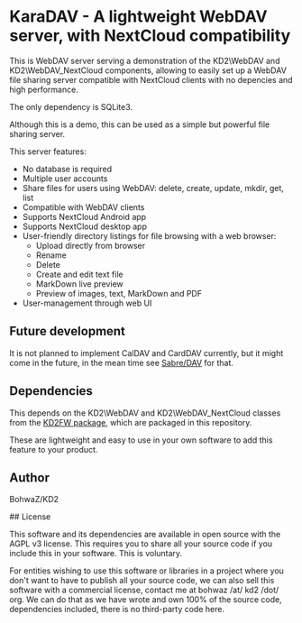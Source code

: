 # KaraDAV - A lightweight WebDAV server, with NextCloud compatibility

This is WebDAV server serving a demonstration of the KD2\WebDAV and KD2\WebDAV_NextCloud components, allowing to easily set up a WebDAV file sharing server compatible with NextCloud clients with no depencies and high performance.

The only dependency is SQLite3.

Although this is a demo, this can be used as a simple but powerful file sharing server.

This server features:

* No database is required
* Multiple user accounts
* Share files for users using WebDAV: delete, create, update, mkdir, get, list
* Compatible with WebDAV clients
* Supports NextCloud Android app
* Supports NextCloud desktop app
* User-friendly directory listings for file browsing with a web browser:
	* Upload directly from browser
	* Rename
	* Delete
	* Create and edit text file
	* MarkDown live preview
	* Preview of images, text, MarkDown and PDF
* User-management through web UI

## Future development

It is not planned to implement CalDAV and CardDAV currently, but it might come in the future, in the mean time see [Sabre/DAV](https://sabre.io/dav/) for that.

## Dependencies

This depends on the KD2\WebDAV and KD2\WebDAV_NextCloud classes from the [KD2FW package](https://fossil.kd2.org/kd2fw/), which are packaged in this repository.

These are lightweight and easy to use in your own software to add this feature to your product.

## Author

BohwaZ/KD2

## License

This software and its dependencies are available in open source with the AGPL v3 license. This requires you to share all your source code if you include this in your software. This is voluntary.

For entities wishing to use this software or libraries in a project where you don't want to have to publish all your source code, we can also sell this software with a commercial license, contact me at bohwaz /at/ kd2 /dot/ org. We can do that as we have wrote and own 100% of the source code, dependencies included, there is no third-party code here.
